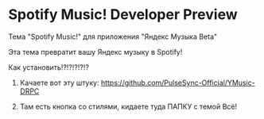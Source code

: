 # Spotify Music! Developer Preview

Тема "Spotify Music!" для приложения "Яндекс Музыка Beta"

Эта тема превратит вашу Яндекс музыку в Spotify!

Как установить!?!?!?!?!?

1. Качаете вот эту штуку:
   https://github.com/PulseSync-Official/YMusic-DRPC

2. Там есть кнопка со стилями, кидаете туда ПАПКУ с темой
   Всё!
